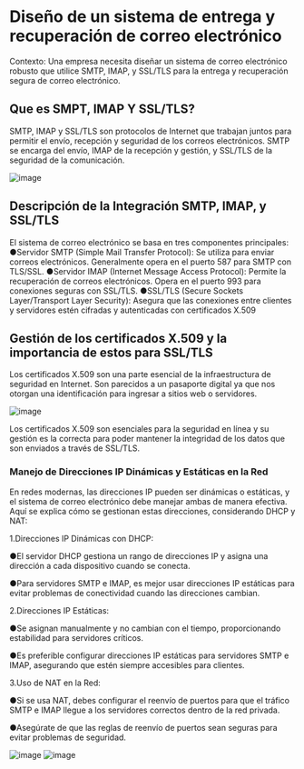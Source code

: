 # Diseño de un sistema de entrega y recuperación de correo electrónico

Contexto: Una empresa necesita diseñar un sistema de correo electrónico robusto que utilice SMTP, IMAP, y SSL/TLS para la entrega y recuperación segura de correo electrónico.

## Que es SMPT, IMAP Y SSL/TLS?

SMTP, IMAP y SSL/TLS son protocolos de Internet que trabajan juntos para permitir el envío,
recepción y seguridad de los correos electrónicos. SMTP se encarga del envío, IMAP de la recepción y gestión,
y SSL/TLS de la seguridad de la comunicación.

![image](https://github.com/EnriqueUPCH/DatosyredesRepo/assets/117322038/01f85864-eeed-4bab-b5d7-694c0c3a3721)

## Descripción de la Integración SMTP, IMAP, y SSL/TLS

El sistema de correo electrónico se basa en tres componentes principales:
●Servidor SMTP (Simple Mail Transfer Protocol): 
Se utiliza para enviar correos electrónicos. Generalmente opera en el puerto 587 para SMTP con TLS/SSL.
●Servidor IMAP (Internet Message Access Protocol):
Permite la recuperación de correos electrónicos. Opera en el puerto 993 para conexiones seguras con SSL/TLS.
●SSL/TLS (Secure Sockets Layer/Transport Layer Security): 
Asegura que las conexiones entre clientes y servidores estén cifradas y autenticadas con certificados X.509

##  Gestión de los certificados X.509 y la importancia de estos para SSL/TLS

Los certificados X.509 son una parte esencial de la infraestructura de seguridad en Internet.
Son parecidos a un pasaporte digital ya que nos otorgan una identificación para ingresar a sitios web o servidores.

![image](https://github.com/EnriqueUPCH/DatosyredesRepo/assets/117322038/77b81397-b5d0-4932-8d38-2d4c5bf11b45)

Los certificados X.509 son esenciales para la seguridad en línea y su gestión es la correcta para poder mantener la integridad de los datos que son enviados a través de SSL/TLS.

### Manejo de Direcciones IP Dinámicas y Estáticas en la Red
En redes modernas, las direcciones IP pueden ser dinámicas o estáticas,
y el sistema de correo electrónico debe manejar ambas de manera efectiva. Aquí se explica cómo se gestionan estas direcciones,
considerando DHCP y NAT:

1.Direcciones IP Dinámicas con DHCP:

●El servidor DHCP gestiona un rango de direcciones IP y asigna una dirección a cada dispositivo cuando se conecta.

●Para servidores SMTP e IMAP, es mejor usar direcciones IP estáticas para evitar problemas de conectividad cuando las direcciones cambian.

2.Direcciones IP Estáticas:

●Se asignan manualmente y no cambian con el tiempo, proporcionando estabilidad para servidores críticos.

●Es preferible configurar direcciones IP estáticas para servidores SMTP e IMAP, asegurando que estén siempre accesibles para clientes.

3.Uso de NAT en la Red:

●Si se usa NAT, debes configurar el reenvío de puertos para que el tráfico SMTP e IMAP llegue a los servidores correctos dentro de la red privada.

●Asegúrate de que las reglas de reenvío de puertos sean seguras para evitar problemas de seguridad.

![image](https://github.com/EnriqueUPCH/DatosyredesRepo/assets/117322038/adb168cc-65ee-4e88-847f-f1fc0b017029)
![image](https://github.com/EnriqueUPCH/DatosyredesRepo/assets/117322038/ffc2a485-0af3-4808-8799-6617b80f2b27)



